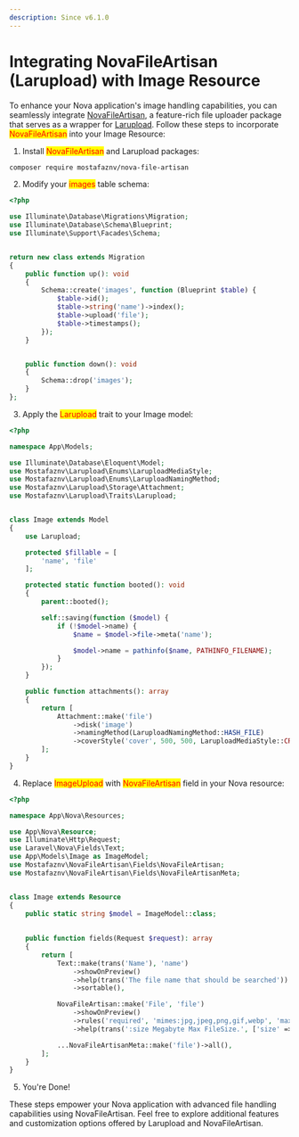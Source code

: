 ```yaml
---
description: Since v6.1.0
---
```


# Integrating NovaFileArtisan (Larupload) with Image Resource

To enhance your Nova application's image handling capabilities, you can seamlessly integrate [NovaFileArtisan](https://github.com/mostafaznv/nova-file-artisan), a feature-rich file uploader package that serves as a wrapper for [Larupload](https://github.com/mostafaznv/larupload). Follow these steps to incorporate <mark style="color:red;">NovaFileArtisan</mark> into your Image Resource:



1. Install <mark style="color:red;">NovaFileArtisan</mark> and Larupload packages:

```sh
composer require mostafaznv/nova-file-artisan
```

2. Modify your <mark style="color:red;">images</mark> table schema:

```php
<?php

use Illuminate\Database\Migrations\Migration;
use Illuminate\Database\Schema\Blueprint;
use Illuminate\Support\Facades\Schema;


return new class extends Migration
{
    public function up(): void
    {
        Schema::create('images', function (Blueprint $table) {
            $table->id();
            $table->string('name')->index();
            $table->upload('file');
            $table->timestamps();
        });
    }


    public function down(): void
    {
        Schema::drop('images');
    }
};
```

3. Apply the <mark style="color:red;">Larupload</mark> trait to your Image model:

```php
<?php

namespace App\Models;

use Illuminate\Database\Eloquent\Model;
use Mostafaznv\Larupload\Enums\LaruploadMediaStyle;
use Mostafaznv\Larupload\Enums\LaruploadNamingMethod;
use Mostafaznv\Larupload\Storage\Attachment;
use Mostafaznv\Larupload\Traits\Larupload;


class Image extends Model
{
    use Larupload;

    protected $fillable = [
        'name', 'file'
    ];

    protected static function booted(): void
    {
        parent::booted();

        self::saving(function ($model) {
            if (!$model->name) {
                $name = $model->file->meta('name');

                $model->name = pathinfo($name, PATHINFO_FILENAME);
            }
        });
    }

    public function attachments(): array
    {
        return [
            Attachment::make('file')
                ->disk('image')
                ->namingMethod(LaruploadNamingMethod::HASH_FILE)
                ->coverStyle('cover', 500, 500, LaruploadMediaStyle::CROP),
        ];
    }
}
```

4. Replace <mark style="color:red;">ImageUpload</mark> with <mark style="color:red;">NovaFileArtisan</mark> field in your Nova resource:

```php
<?php

namespace App\Nova\Resources;

use App\Nova\Resource;
use Illuminate\Http\Request;
use Laravel\Nova\Fields\Text;
use App\Models\Image as ImageModel;
use Mostafaznv\NovaFileArtisan\Fields\NovaFileArtisan;
use Mostafaznv\NovaFileArtisan\Fields\NovaFileArtisanMeta;


class Image extends Resource
{
    public static string $model = ImageModel::class;
    
    
    public function fields(Request $request): array
    {
        return [
            Text::make(trans('Name'), 'name')
                ->showOnPreview()
                ->help(trans('The file name that should be searched'))
                ->sortable(),

            NovaFileArtisan::make('File', 'file')
                ->showOnPreview()
                ->rules('required', 'mimes:jpg,jpeg,png,gif,webp', 'max:5000')
                ->help(trans(':size Megabyte Max FileSize.', ['size' => 5])),

            ...NovaFileArtisanMeta::make('file')->all(),
        ];
    }
}
```

5. You're Done!



These steps empower your Nova application with advanced file handling capabilities using NovaFileArtisan. Feel free to explore additional features and customization options offered by Larupload and NovaFileArtisan.

